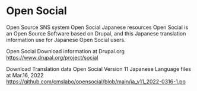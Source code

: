 # Open Social
Open Source SNS system Open Social Japanese resources
Open Social is an Open Source Software based on Drupal, and this Japanese translation information use for Japanese Open Social users.

Open Social Download information at Drupal.org 
https://www.drupal.org/project/social

Download Translation data
  Open Social Version 11 Japanese Language files
  at Mar.16, 2022 https://github.com/cmslabo/opensocial/blob/main/ja_v11_2022-0316-1.po


